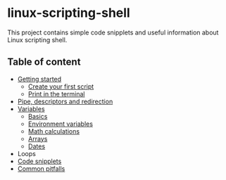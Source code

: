 # linux-scripting-shell

This project contains simple code snipplets and useful information about Linux scripting shell.

## Table of content
* [Getting started](getting-started.md)
  * [Create your first script](getting-started.md#create-your-first-script)
  * [Print in the terminal](getting-started.md#print-in-the-terminal)
* [Pipe, descriptors and redirection](redirection.md)
* [Variables](variable.md)
  * [Basics](variable.md#basics)
  * [Environment variables](variable.md#environment-variables)
  * [Math calculations](variable.md#math-calculations)
  * [Arrays](variable.md#arrays)
  * [Dates](variable.md#dates)
* Loops
* [Code snipplets](snipplet.md)
* [Common pitfalls](common-pitfalls.md)
